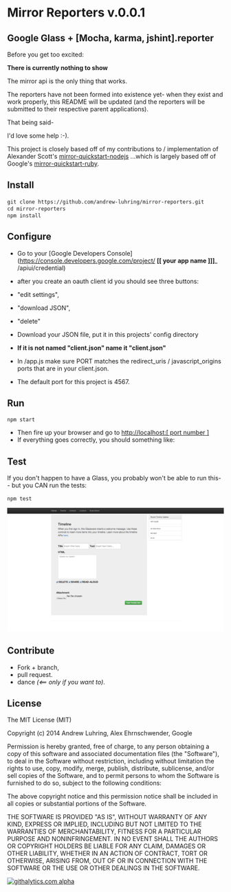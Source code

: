 Mirror Reporters v.0.0.1
========================

Google Glass + [Mocha, karma, jshint].reporter
--------------------


Before you get too excited:

**There is currently nothing to show**

The mirror api is the only thing that works.

The reporters have not been formed into existence yet- when they exist and work properly, this README will be updated (and the reporters will be submitted to their respective parent applications).

That being said-

I'd love some help :-).

This project is closely based off of my contributions to / implementation of Alexander Scott's [mirror-quickstart-nodejs](https://github.com/alexanderscott/mirror-quickstart-nodejs)
 ...which is largely based off of Google's [mirror-quickstart-ruby](https://developers.google.com/glass/quickstart/ruby).


## Install

    git clone https://github.com/andrew-luhring/mirror-reporters.git
    cd mirror-reporters
    npm install

## Configure

*  Go to your [Google Developers Console](https://console.developers.google.com/project/ __[[    your app name ]]]___ /apiui/credential)

*  after you create an oauth client id you should see three buttons:
  *  "edit settings",
  *  "download JSON",
  *  "delete"

*  Download your JSON file, put it in this projects' config directory
  *  **If it is not named "client.json" name it "client.json"**

*  In /app.js make sure PORT matches the redirect_uris / javascript_origins ports that are in your client.json.
  *  The default port for this project is 4567.


## Run

    npm start


*  Then fire up your browser and go to [http://localhost:[ port number ] ](http://localhost:4567)
*  If everything goes correctly, you should something like:


## Test

If you don't happen to have a Glass, you probably won't be able to run this-- but you CAN run the tests:

    npm test

![](https://raw.githubusercontent.com/andrew-luhring/mirror-reporters/master/public/assets/images/screenshot.png)

## Contribute

*  Fork + branch,
*  pull request.
*  dance *(<== only if you want to)*.


## License

The MIT License (MIT)

Copyright (c) 2014 Andrew Luhring, Alex Ehrnschwender, Google

Permission is hereby granted, free of charge, to any person obtaining a copy of
this software and associated documentation files (the "Software"), to deal in
the Software without restriction, including without limitation the rights to
use, copy, modify, merge, publish, distribute, sublicense, and/or sell copies of
the Software, and to permit persons to whom the Software is furnished to do so,
subject to the following conditions:

The above copyright notice and this permission notice shall be included in all
copies or substantial portions of the Software.

THE SOFTWARE IS PROVIDED "AS IS", WITHOUT WARRANTY OF ANY KIND, EXPRESS OR
IMPLIED, INCLUDING BUT NOT LIMITED TO THE WARRANTIES OF MERCHANTABILITY, FITNESS
FOR A PARTICULAR PURPOSE AND NONINFRINGEMENT. IN NO EVENT SHALL THE AUTHORS OR
COPYRIGHT HOLDERS BE LIABLE FOR ANY CLAIM, DAMAGES OR OTHER LIABILITY, WHETHER
IN AN ACTION OF CONTRACT, TORT OR OTHERWISE, ARISING FROM, OUT OF OR IN
CONNECTION WITH THE SOFTWARE OR THE USE OR OTHER DEALINGS IN THE SOFTWARE.

[![githalytics.com alpha](https://cruel-carlota.pagodabox.com/1fcc021639bf7d166b63ed9d9ae9d70b "githalytics.com")](http://githalytics.com/alexanderscott/mirror-quickstart-nodejs)

